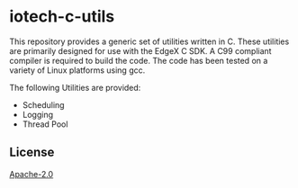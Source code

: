 # iotech-c-utils
This repository provides a generic set of utilities written in C. These utilities are primarily designed for use with the EdgeX C SDK. 
A C99 compliant compiler is required to build the code. The code has been tested on a variety of Linux platforms using gcc.

The following Utilities are provided:
* Scheduling
* Logging
* Thread Pool

## License
[Apache-2.0](LICENSE)
